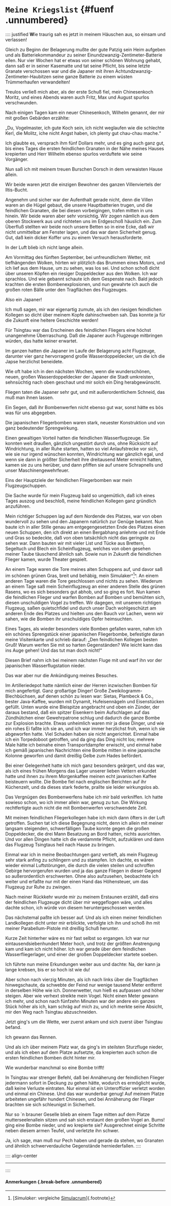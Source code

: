 # `Meine Kriegslist` {#fuenf .unnumbered}

:::: justified
**W**ie traurig sah es jetzt in meinem Häuschen
aus, so einsam und verlassen!

Gleich zu Beginn der Belagerung mußte der
gute Patzig sein Heim aufgeben und als
Batteriekommandeur zu seiner
Einundzwanzig-Zentimeter-Batterie eilen. Nur vier Wochen hat er
etwas von seiner schönen Wohnung gehabt, dann
saß er in seiner Kasematte und tat seine Pflicht,
bis seine letzte Granate verschossen war und die
Japaner mit ihren  Achtundzwanzig-Zentimeter-Haubitzen
seine ganze Batterie zu einem wüsten
Trümmerhaufen verwandelten!

Treulos verließ mich aber, als der erste Schuß
fiel, mein Chinesenkoch Moritz, und eines Abends
waren auch Fritz, Max und August spurlos
verschwunden.

Nach einigen Tagen kam ein neuer Chinesenkoch,
Wilhelm genannt, der mir mit großen Gebärden erzählte:

„Du, Vogelmaster, ich gute Koch sein, ich nicht
weglaufen wie die schlechte Kerl, die Molitz, iche
nicht Angst haben, ich plenty gut chau-chau
mache.“

Ich glaubte es, versprach ihm fünf Dollars mehr,
und es ging auch ganz gut, bis eines Tages die
ersten feindlichen Granaten in der Nähe meines
Hauses krepierten und Herr Wilhelm ebenso
spurlos verduftete wie seine Vorgänger.

Nun saß ich mit meinem treuen Burschen
Dorsch in dem verwaisten Hause allein.

Wir beide waren jetzt die einzigen Bewohner
des ganzen Villenviertels der Iltis-Bucht.

Angenehm und sicher war der Aufenthalt gerade
nicht, denn die Villen waren an die Hügel
gebaut, die unsere Hauptbatterien trugen, und die
feindlichen Granaten, die bei diesen vorbeigingen,
trafen mitten in uns hinein. Wir beide
waren aber sehr vorsichtig. Wir zogen nämlich
aus dem oberen Stockwerk aus und richteten uns
im Erdgeschoß häuslich ein. Zum Überfluß
stellten wir beide noch unsere Betten so in eine Ecke,
daß wir nicht unmittelbar am Fenster lagen, und
das war dann Sicherheit genug. Gut, daß kein
dicker Koffer uns zu einem Versuch herausforderte.

In der Luft blieb ich nicht lange allein.

Am Vormittag des fünften September, bei
unfreundlichem Wetter, mit tiefhängenden Wolken,
hörten wir plötzlich das Brummen eines Motors,
und ich lief aus dem Hause, um zu sehen, was
los sei. Und schon schoß dicht über unseren
Köpfen ein riesiger Doppeldecker aus den Wolken.
Ich war sprachlos. Und wie gebannt schaute ich
dem Gespenste nach. Bald jedoch krachten die
ersten Bombenexplosionen, und nun gewahrte ich
auch die großen roten Bälle unter den
Tragflächen des Flugzeuges.

Also ein Japaner!

Ich muß sagen, mir war eigenartig zumute,
als ich den riesigen feindlichen Kollegen so dicht
über meinem Kopfe dahinschweben sah. Das
konnte ja für die Zukunft eine heitere Geschichte
werden!

Für Tsingtau war das Erscheinen des
feindlichen Fliegers eine höchst unangenehme
Überraschung. Daß die Japaner auch Flugzeuge
mitbringen würden, das hatte keiner erwartet.

Im ganzen hatten die Japaner im Laufe der
Belagerung acht Flugzeuge, darunter vier ganz
hervorragend große Wasserdoppeldecker, um die
ich die Japse herzlichst beneidete.

Wie oft habe ich in den nächsten Wochen, wenn
die wunderschönen, neuen, großen Wasserdoppeldecker
der Japaner die Stadt umkreisten,
sehnsüchtig nach oben geschaut und mir solch ein Ding
herabgewünscht.

Fliegen taten die Japaner sehr gut, und mit
außerordentlichem Schneid, das muß man ihnen
lassen.

Ein Segen, daß ihr Bombenwerfen nicht ebenso
gut war, sonst hätte es bös was für uns abgegeben.

Die japanischen Fliegerbomben waren stark,
neuester Konstruktion und von ganz bedeutender
Sprengwirkung.

Einen gewaltigen Vorteil hatten die feindlichen
Wasserflugzeuge. Sie konnten weit draußen, gänzlich
ungestört durch uns, ohne Rücksicht auf Windrichtung,
in aller Ruhe starten, hatten so viel Anlaufstrecke vor sich,
wie sie nur irgend wünschen
konnten, Windrichtung war gänzlich egal, und
wenn sie dann in größter Sicherheit ihre
dreitausend Meter erreicht hatten, kamen sie zu uns
herüber, und dann pfiffen sie auf unsere Schrapnells
und unser Maschinengewehrfeuer.

Eins der Hauptziele der feindlichen Fliegerbomben war mein Flugzeugschuppen.

Die Sache wurde für mein Flugzeug bald so
ungemütlich, daß ich eines Tages auszog und
beschloß, meine feindlichen Kollegen ganz gründlich anzuführen.

Mein richtiger Schuppen lag auf dem Nordende
des Platzes, war von oben wundervoll zu
sehen und den Japanern natürlich zur Genüge
bekannt. Nun baute ich in aller Stille genau am
entgegengesetzten Ende des Platzes einen neuen
Schuppen, den ich direkt an einen Bergabhang
anlehnte und mit Erde und Gras so bedeckte, daß
von oben tatsächlich nicht das geringste zu sehen
war. Dann bauten wir mit vieler List und Tücke
aus Brettern, Segeltuch und Blech ein Scheinflugzeug,
welches von oben gesehen meiner Taube
täuschend ähnlich sah. Sowie nun in Zukunft die
feindlichen Flieger kamen, wurde Theater gespielt.

An einem Tage waren die Tore meines alten
Schuppens auf, und davor saß im schönen grünen
Gras, breit und behäbig, mein Simulaker^[^061]^. An
einem anderen Tage waren die Tore geschlossen
und nichts zu sehen. Wiederum an einem Tage
saß mein Scheinflugzeug an einer anderen Stelle
des grünen Rasens, wo es sich besonders gut
abhob, und so ging es fort. Nun kamen die feindlichen
Flieger und warfen Bomben auf Bomben
und bemühten sich, diesen unschuldigen Vogel zu
treffen. Wir dagegen, mit unserem richtigen
Flugzeug, saßen quietschfidel und durch unser
Dach wohlgeschützt am anderen Ende des Platzes
und hielten uns den Bauch vor Lachen, wenn wir
sahen, wie die Bomben ihr unschuldiges Opfer
heimsuchten.

Eines Tages, als wieder besonders viele
Bomben gefallen waren, nahm ich ein schönes Sprengstück
einer japanischen Fliegerbombe, befestigte
daran meine Visitenkarte und schrieb darauf:
„Den feindlichen Kollegen besten Gruß! Warum
werfen Sie mit so harten Gegenständen? Wie
leicht kann das ins Auge gehen! Und das tut
man doch nicht!“

Diesen Brief nahm ich bei meinem nächsten
Fluge mit und warf ihn vor der japanischen
Wasserflugstation nieder.

Das war aber nur die Ankündigung meines
Besuches.

Im Artilleriedepot hatte nämlich einer der
Herren inzwischen Bomben für mich angefertigt.
Ganz großartige Dinger! Große Zweikilogramm-Blechbüchsen,
auf denen schön zu lesen war:
Sietas, Plambeck & Co., bester Java-Kaffee, wurden
mit Dynamit, Hufeisennägeln und Eisenstücken
gefüllt. Unten wurde eine Bleispitze angebracht
und oben ein Zünder, der daraus bestand, daß
ein spitzer Eisenkern beim Aufschlagen auf das
Zündhütchen einer Gewehrpatrone schlug und
dadurch die ganze Bombe zur Explosion brachte.
Etwas unheimlich waren mir ja diese Dinger,
und wie ein rohes Ei faßte ich sie an, und ich war
immer herzlichst froh, wenn ich sie abgeworfen
hatte. Viel Schaden haben sie nicht angerichtet.
Einmal habe ich ein Torpedoboot getroffen, und
da ging das Ding nicht los; mehrere Male hätte
ich beinahe einen Transportdampfer erwischt,
und einmal habe ich gemäß japanischen
Nachrichten eine Bombe mitten in eine japanische
Kolonne geworfen und damit dreißig Gelbe zum
Hades befördert.

Bei einer Gelegenheit hatte ich mich ganz
besonders geärgert, und das war, als ich eines
frühen Morgens das Lager unserer lieben Vettern
erkundet hatte und ihnen zu ihrem Morgenkaffee
meinen echt javanischen Kaffee beisteuern
wollte. Die Bombe fiel nach englischen Berichten
auf ihr Küchenzelt, und da dieses stark federte,
prallte sie leider wirkungslos ab.

Das Vergnügen des Bombenwerfens habe
ich mir bald verkniffen. Ich hatte sowieso schon,
wo ich immer allein war, genug zu tun. Die
Wirkung rechtfertigte auch nicht die mit
Bombenwerfen verschwendete Zeit.

Mit meinen feindlichen Fliegerkollegen habe
ich mich dann öfters in der Luft getroffen.
Suchen tat ich diese Begegnung nicht, denn ich
allein mit meiner langsam steigenden, schwerfälligen
Taube konnte gegen die großen
Doppeldecker, die drei Mann Besatzung an Bord hatten,
nichts ausrichten. Und vor allen Dingen hatte ich
die verdammte Pflicht, aufzuklären und dann das
Flugzeug Tsingtaus heil nach Hause zu bringen.

Einmal war ich in meine Beobachtungen ganz
vertieft, als mein Flugzeug sehr stark anfing zu
schlingern und zu stampfen. Ich dachte, es
wären wieder einmal Luftstörungen, die durch die
vielen steilen und schroffen Gebirge
hervorgerufen wurden und ja das ganze Fliegen in
dieser Gegend so außerordentlich erschwerten.
Ohne also aufzusehen, beobachtete ich weiter
und erfaßte nur mit der einen Hand das
Höhensteuer, um das Flugzeug zur Ruhe zu zwingen.

Nach meiner Rückkehr wurde mir zu meinem
Erstaunen erzählt, daß eins der feindlichen
Flugzeuge dicht über mir weggeflogen wäre, und alles
dachte schon, ich würde von diesem heruntergeschossen werden.

Das nächstemal paßte ich besser auf. Und als
ich einen meiner feindlichen Landkollegen dicht
unter mir erblickte, verfolgte ich ihn und schoß ihn
mit meiner Parabellum-Pistole mit dreißig Schuß
herunter.

Kurze Zeit hinterher wäre es mir fast selbst so
ergangen. Ich war nur eintausendsiebenhundert
Meter hoch, und trotz der größten Anstrengung
kam und kam ich nicht höher. Ich war gerade
über dem feindlichen Wasserfliegerlager, und
einer der großen Doppeldecker startete soeben.

Ich führte nun meine Erkundungen weiter aus
und dachte: Na, der kann ja lange krebsen, bis
er so hoch ist wie du!

Aber schon nach vierzig Minuten, als ich nach
links über die Tragflächen hinwegschaute, da
schwebte der Feind nur wenige tausend Meter
entfernt in derselben Höhe wie ich. Donnerwetter,
nun hieß es aufpassen und höher steigen. Aber
wie verhext streikte mein Vogel. Nicht einen Meter
gewann ich mehr, und schon nach fünfzehn Minuten war
der andere ein ganzes Stück höher als
ich, kam schräg auf mich zu, und ich merkte seine
Absicht, mir den Weg nach Tsingtau
abzuschneiden.

Jetzt ging's um die Wette, wer zuerst ankam
und sich zuerst über Tsingtau befand.

Ich gewann das Rennen.

Und als ich über meinem Platz war, da ging's
im steilsten Sturzfluge nieder, und als ich eben auf
dem Platze aufsetzte, da krepierten auch schon die
ersten feindlichen Bomben dicht hinter mir.

Wie wunderbar manchmal so eine Bombe trifft!

In Tsingtau war strenger Befehl, daß bei
Annäherung der feindlichen Flieger jedermann
sofort in Deckung zu gehen hätte, wodurch es
ermöglicht wurde, daß keine Verluste eintraten. Nur
einmal ist ein Unteroffizier verletzt worden und
einmal ein Chinese. Und das war wunderbar
genug! Auf meinem Platze arbeiteten ungefähr
hundert Chinesen, und bei Annäherung der
Flieger brachten sie sich schleunigst in Sicherheit.


Nur so ´n brauner Geselle blieb an einem
Tage mitten auf dem Platze mutterseelenallein
sitzen und sah sich erstaunt den großen Vogel an.
Bums! ging eine Bombe nieder, und wo
krepierte sie? Ausgerechnet einige Schritte neben
diesem armen Teufel, und verletzte ihn schwer.

Ja, ich sage, man muß nur Pech haben und
gerade da stehen, wo Granaten und ähnlich
schwerverdauliche Gegenstände herniederfallen.
::::


:::: align-center
****
::::

#### **Anmerkungen** {.break-before .unnumbered}

[^061]: [*Simulaker*: vergleiche [Simulacrum](https://de.wikipedia.org/wiki/Simulacrum)]{.footnote}
